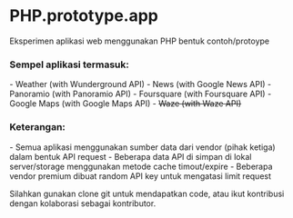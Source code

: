PHP.prototype.app
=================

Eksperimen aplikasi web menggunakan PHP bentuk contoh/protoype<br />

<h3>Sempel aplikasi termasuk:</h3>
- Weather (with Wunderground API)
- News (with Google News API)
- Panoramio (with Panoramio API)
- Foursquare (with Foursquare API)
- Google Maps (with Google Maps API)
- <strike>Waze (with Waze API)</strike>
<br />

<h3>Keterangan:</h3>
- Semua aplikasi menggunakan sumber data dari vendor (pihak ketiga) dalam bentuk API request
- Beberapa data API di simpan di lokal server/storage menggunakan metode cache timout/expire
- Beberapa vendor premium dibuat random API key untuk mengatasi limit request
<br />

Silahkan gunakan clone git untuk mendapatkan code, atau ikut kontribusi dengan kolaborasi sebagai kontributor.
